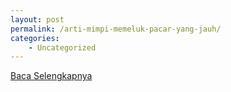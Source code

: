 ```yaml
---
layout: post
permalink: /arti-mimpi-memeluk-pacar-yang-jauh/
categories:
    - Uncategorized
---
```


[Baca Selengkapnya](/07)